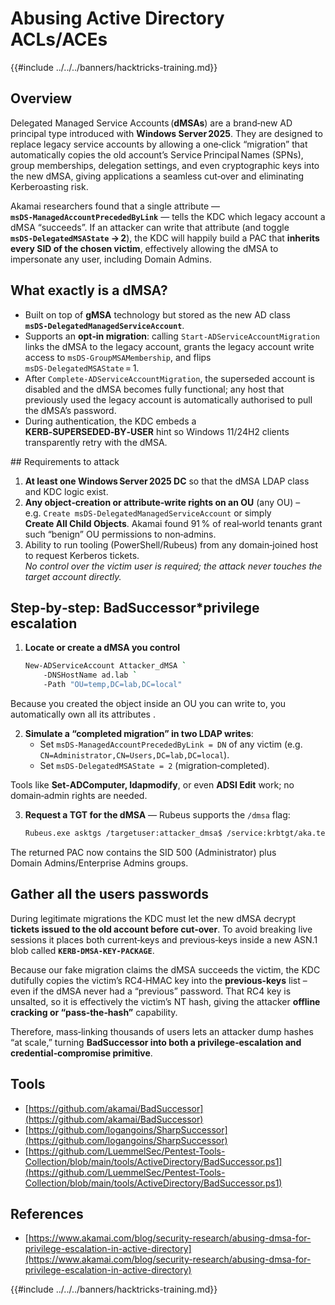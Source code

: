 # Abusing Active Directory ACLs/ACEs

{{#include ../../../banners/hacktricks-training.md}}

## Overview

Delegated Managed Service Accounts (**dMSAs**) are a brand‑new AD principal type introduced with **Windows Server 2025**. They are designed to replace legacy service accounts by allowing a one‑click “migration” that automatically copies the old account’s Service Principal Names (SPNs), group memberships, delegation settings, and even cryptographic keys into the new dMSA, giving applications a seamless cut‑over and eliminating Kerberoasting risk.

Akamai researchers found that a single attribute — **`msDS‑ManagedAccountPrecededByLink`** — tells the KDC which legacy account a dMSA “succeeds”. If an attacker can write that attribute (and toggle **`msDS‑DelegatedMSAState` → 2**), the KDC will happily build a PAC that **inherits every SID of the chosen victim**, effectively allowing the dMSA to impersonate any user, including Domain Admins. 

## What exactly is a dMSA?

* Built on top of **gMSA** technology but stored as the new AD class **`msDS‑DelegatedManagedServiceAccount`**.  
* Supports an **opt‑in migration**: calling `Start‑ADServiceAccountMigration` links the dMSA to the legacy account, grants the legacy account write access to `msDS‑GroupMSAMembership`, and flips `msDS‑DelegatedMSAState` = 1.  
* After `Complete‑ADServiceAccountMigration`, the superseded account is disabled and the dMSA becomes fully functional; any host that previously used the legacy account is automatically authorised to pull the dMSA’s password.  
* During authentication, the KDC embeds a **KERB‑SUPERSEDED‑BY‑USER** hint so Windows 11/24H2 clients transparently retry with the dMSA.


## Requirements to attack
1. **At least one Windows Server 2025 DC** so that the dMSA LDAP class and KDC logic exist.  
2. **Any object‑creation or attribute‑write rights on an OU** (any OU) – e.g. `Create msDS‑DelegatedManagedServiceAccount` or simply **Create All Child Objects**. Akamai found 91 % of real‑world tenants grant such “benign” OU permissions to non‑admins.  
3. Ability to run tooling (PowerShell/Rubeus) from any domain‑joined host to request Kerberos tickets.  
*No control over the victim user is required; the attack never touches the target account directly.*

## Step‑by‑step: BadSuccessor*privilege escalation

1. **Locate or create a dMSA you control**  
   ```bash
   New‑ADServiceAccount Attacker_dMSA `
       ‑DNSHostName ad.lab `
       ‑Path "OU=temp,DC=lab,DC=local"
    ```

Because you created the object inside an OU you can write to, you automatically own all its attributes .

2. **Simulate a “completed migration” in two LDAP writes**:
    - Set `msDS‑ManagedAccountPrecededByLink = DN` of any victim (e.g. `CN=Administrator,CN=Users,DC=lab,DC=local`).
    - Set `msDS‑DelegatedMSAState = 2` (migration‑completed).

Tools like **Set‑ADComputer, ldapmodify**, or even **ADSI Edit** work; no domain‑admin rights are needed.

3. **Request a TGT for the dMSA** — Rubeus supports the `/dmsa` flag:

    ```bash
    Rubeus.exe asktgs /targetuser:attacker_dmsa$ /service:krbtgt/aka.test /dmsa /opsec /nowrap /ptt /ticket:<Machine TGT>
    ```

The returned PAC now contains the SID 500 (Administrator) plus Domain Admins/Enterprise Admins groups.

## Gather all the users passwords

During legitimate migrations the KDC must let the new dMSA decrypt **tickets issued to the old account before cut‑over**. To avoid breaking live sessions it places both current‑keys and previous‑keys inside a new ASN.1 blob called **`KERB‑DMSA‑KEY‑PACKAGE`**.

Because our fake migration claims the dMSA succeeds the victim, the KDC dutifully copies the victim’s RC4‑HMAC key into the **previous‑keys** list – even if the dMSA never had a “previous” password. That RC4 key is unsalted, so it is effectively the victim’s NT hash, giving the attacker **offline cracking or “pass‑the‑hash”** capability.

Therefore, mass‑linking thousands of users lets an attacker dump hashes “at scale,” turning **BadSuccessor into both a privilege‑escalation and credential‑compromise primitive**.

## Tools

- [https://github.com/akamai/BadSuccessor](https://github.com/akamai/BadSuccessor)
- [https://github.com/logangoins/SharpSuccessor](https://github.com/logangoins/SharpSuccessor)
- [https://github.com/LuemmelSec/Pentest-Tools-Collection/blob/main/tools/ActiveDirectory/BadSuccessor.ps1](https://github.com/LuemmelSec/Pentest-Tools-Collection/blob/main/tools/ActiveDirectory/BadSuccessor.ps1)

## References

- [https://www.akamai.com/blog/security-research/abusing-dmsa-for-privilege-escalation-in-active-directory](https://www.akamai.com/blog/security-research/abusing-dmsa-for-privilege-escalation-in-active-directory)


{{#include ../../../banners/hacktricks-training.md}}
